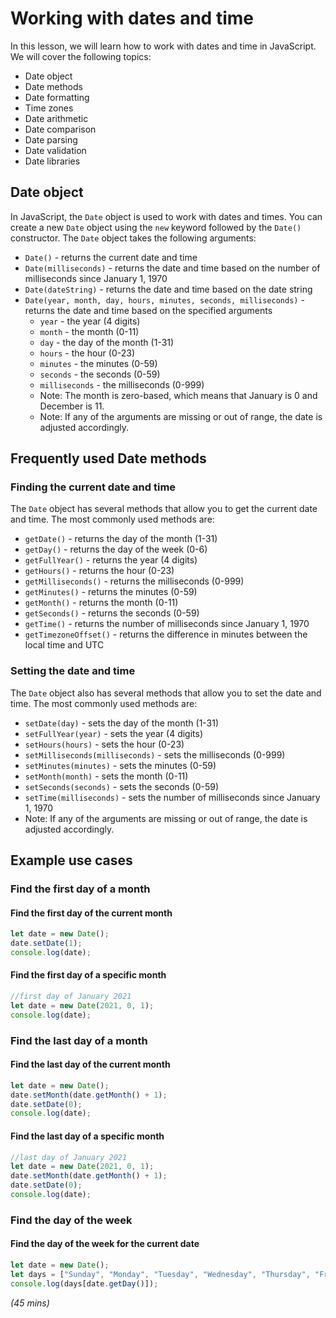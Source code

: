 # Working with dates and time

In this lesson, we will learn how to work with dates and time in JavaScript. We will cover the following topics:

- Date object
- Date methods
- Date formatting
- Time zones
- Date arithmetic
- Date comparison
- Date parsing
- Date validation
- Date libraries


## Date object

In JavaScript, the `Date` object is used to work with dates and times. You can create a new `Date` object using the `new` keyword followed by the `Date()` constructor. The `Date` object takes the following arguments:

- `Date()` - returns the current date and time
- `Date(milliseconds)` - returns the date and time based on the number of milliseconds since January 1, 1970
- `Date(dateString)` - returns the date and time based on the date string
- `Date(year, month, day, hours, minutes, seconds, milliseconds)` - returns the date and time based on the specified arguments
  - `year` - the year (4 digits)
  - `month` - the month (0-11)
  - `day` - the day of the month (1-31)
  - `hours` - the hour (0-23)
  - `minutes` - the minutes (0-59)
  - `seconds` - the seconds (0-59)
  - `milliseconds` - the milliseconds (0-999)
  - Note: The month is zero-based, which means that January is 0 and December is 11.
  - Note: If any of the arguments are missing or out of range, the date is adjusted accordingly.

## Frequently used Date methods

### Finding the current date and time

The `Date` object has several methods that allow you to get the current date and time. The most commonly used methods are:

- `getDate()` - returns the day of the month (1-31)
- `getDay()` - returns the day of the week (0-6)
- `getFullYear()` - returns the year (4 digits)
- `getHours()` - returns the hour (0-23)
- `getMilliseconds()` - returns the milliseconds (0-999)
- `getMinutes()` - returns the minutes (0-59)
- `getMonth()` - returns the month (0-11)
- `getSeconds()` - returns the seconds (0-59)
- `getTime()` - returns the number of milliseconds since January 1, 1970
- `getTimezoneOffset()` - returns the difference in minutes between the local time and UTC

### Setting the date and time

The `Date` object also has several methods that allow you to set the date and time. The most commonly used methods are:

- `setDate(day)` - sets the day of the month (1-31)
- `setFullYear(year)` - sets the year (4 digits)
- `setHours(hours)` - sets the hour (0-23)
- `setMilliseconds(milliseconds)` - sets the milliseconds (0-999)
- `setMinutes(minutes)` - sets the minutes (0-59)
- `setMonth(month)` - sets the month (0-11)
- `setSeconds(seconds)` - sets the seconds (0-59)
- `setTime(milliseconds)` - sets the number of milliseconds since January 1, 1970 
- Note: If any of the arguments are missing or out of range, the date is adjusted accordingly.

## Example use cases

### Find the first day of a month

#### Find the first day of the current month
```javascript
let date = new Date();
date.setDate(1);
console.log(date);
```

#### Find the first day of a specific month
```javascript
//first day of January 2021
let date = new Date(2021, 0, 1);
console.log(date);
```

### Find the last day of a month

#### Find the last day of the current month
```javascript
let date = new Date();
date.setMonth(date.getMonth() + 1);
date.setDate(0);
console.log(date);
```

#### Find the last day of a specific month
```javascript
//last day of January 2021
let date = new Date(2021, 0, 1);
date.setMonth(date.getMonth() + 1);
date.setDate(0);
console.log(date);
```

### Find the day of the week

#### Find the day of the week for the current date
```javascript
let date = new Date();
let days = ["Sunday", "Monday", "Tuesday", "Wednesday", "Thursday", "Friday", "Saturday"];
console.log(days[date.getDay()]);
```




*(45 mins)*